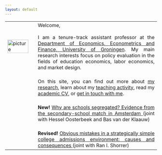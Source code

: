 ```yaml
---
layout: default
---
```


<table style="width:100%">
  <col width="20%">
  <col width="80%">
  <tr>
    <td><img src="{{ site.url }}/images/IMG_5500-Bearbeitet_potre.jpg" alt="picture" style="width:90%;" ></td>
    <td align = "justify"> Welcome, <br> <br> I am a tenure-track assistant professor at the <a href="https://www.rug.nl/research/eef/">Department of Economics, Econometrics and Finance, University of Groningen</a>. My main research interests focus on policy evaluation in the fields of education economics, labor economics, and market design. </td> 
  </tr>
  <tr>
    <td></td>
    <td align = "justify"><br> On this site, you can find out more about <a href="https://sovagos.github.io/1-research.html">my research</a>, learn about my <a href="https://sovagos.github.io/2-basic.html">teaching activity</a>, read my <a href="https://sovagos.github.io/3-CV.html">academic CV</a>, or <a href="https://sovagos.github.io/5-contact.html">get in touch with me</a>. </td> 
     </tr>
     <tr>
     <td></td>
     <td align = "justify"><br> <b>New!</b> <a href = "https://www.dropbox.com/s/78qigdswxd8ri8b/segregation2018sep.pdf?dl=0"> Why are schools segregated? Evidence from the secondary-school match in Amsterdam </a> (joint with Hessel Oosterbeek and Bas van der Klaauw) </td> 
     <tr>
     </tr>
     <td></td>
     <td align = "justify"><br> <b>Revised!</b> <a href = "https://ssrn.com/abstract=2993538"> Obvious mistakes in a strategically simple college admissions environment: causes and consequences </a> (joint with Ran I. Shorrer) </td> 
</table>
